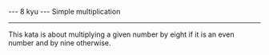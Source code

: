 --- 8 kyu --- Simple multiplication

------

This kata is about multiplying a given number by eight if it is an even number and by nine otherwise.